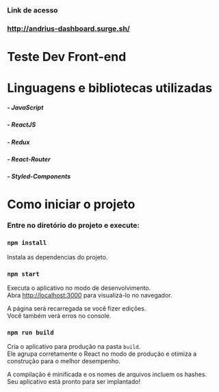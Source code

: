 ### Link de acesso
### http://andrius-dashboard.surge.sh/

# Teste Dev Front-end

# Linguagens e bibliotecas utilizadas

##### - JavaScript
##### - ReactJS
##### - Redux
##### - React-Router
##### - Styled-Components


# Como iniciar o projeto

### Entre no diretório do projeto e execute:

### `npm install`

Instala as dependencias do projeto.

### `npm start`

Executa o aplicativo no modo de desenvolvimento.<br />
Abra [http://localhost:3000](http://localhost:3000) para visualizá-lo no navegador.

A página será recarregada se você fizer edições. <br />
Você também verá erros no console.

### `npm run build`

Cria o aplicativo para produção na pasta `build`. <br />
Ele agrupa corretamente o React no modo de produção e otimiza a construção para o melhor desempenho.

A compilação é minificada e os nomes de arquivos incluem os hashes. <br />
Seu aplicativo está pronto para ser implantado!


